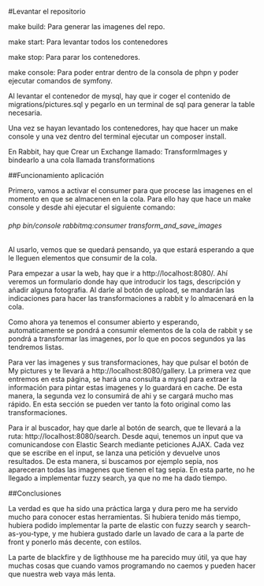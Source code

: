#Levantar el repositorio

make build: Para generar las imagenes del repo.

make start: Para levantar todos los contenedores

make stop: Para parar los contenedores.

make console: Para poder entrar dentro de la consola de phpn y poder ejecutar comandos de symfony.


Al levantar el contenedor de mysql, hay que ir coger el contenido de migrations/pictures.sql y pegarlo en un terminal
de sql para generar la table necesaria.  

Una vez se hayan levantado los contenedores, hay que hacer un make console y una vez dentro del terminal ejecutar un 
composer install.

En Rabbit, hay que Crear un Exchange llamado: TransformImages y bindearlo a una cola llamada transformations


##Funcionamiento aplicación

Primero, vamos a activar el consumer para que procese las imagenes en el momento en que se almacenen en la cola. Para
ello hay que hace un make console y desde ahi ejecutar el siguiente comando:

###### php bin/console rabbitmq:consumer transform_and_save_images

Al usarlo, vemos que se quedará pensando, ya que estará esperando a que le lleguen elementos que consumir de la cola. 

Para empezar a usar la web, hay que ir a http://localhost:8080/. Ahí veremos un formulario donde hay que introducir los 
tags, descripción y añadir alguna fotografia. Al darle al botón de upload, se mandarán las indicaciones para hacer
las transformaciones a rabbit y lo almacenará en la cola.

Como ahora ya tenemos el consumer abierto y esperando, automaticamente se pondrá a consumir elementos de la cola de rabbit
y se pondrá a transformar las imagenes, por lo que en pocos segundos ya las tendremos listas.

Para ver las imagenes y sus transformaciones, hay que pulsar el botón de My pictures y te llevará a http://localhost:8080/gallery. 
La primera vez que entremos en esta página, se hará una consulta a mysql para extraer la información para pintar estas 
imagenes y lo guardará en cache. De esta manera, la segunda vez lo consumirá de ahi y se cargará mucho mas rápido. En esta 
sección se pueden ver tanto la foto original como las transformaciones.

Para ir al buscador, hay que darle al botón de search, que te llevará a la ruta: http://localhost:8080/search.
Desde aqui, tenemos un input que va comunicandose con Elastic Search mediante peticiones AJAX. Cada vez que se escribe 
en el input, se lanza una petición y devuelve unos resultados. De esta manera, si buscamos por ejemplo sepia, nos apareceran
todas las imagenes que tienen el tag sepia. En esta parte, no he llegado a implementar fuzzy search, ya que no me ha dado
tiempo.

 
 
##Conclusiones

La verdad es que ha sido una práctica larga y dura pero me ha servido mucho para conocer estas herramientas. Si hubiera 
tenido más tiempo, hubiera podido implementar la parte de elastic con fuzzy search y search-as-you-type, y me hubiera 
gustado darle un lavado de cara a la parte de front y ponerlo más decente, con estilos. 

La parte de blackfire y de ligthhouse me ha parecido muy útil, ya que hay muchas cosas que cuando vamos programando no 
caemos y pueden hacer que nuestra web vaya más lenta.
